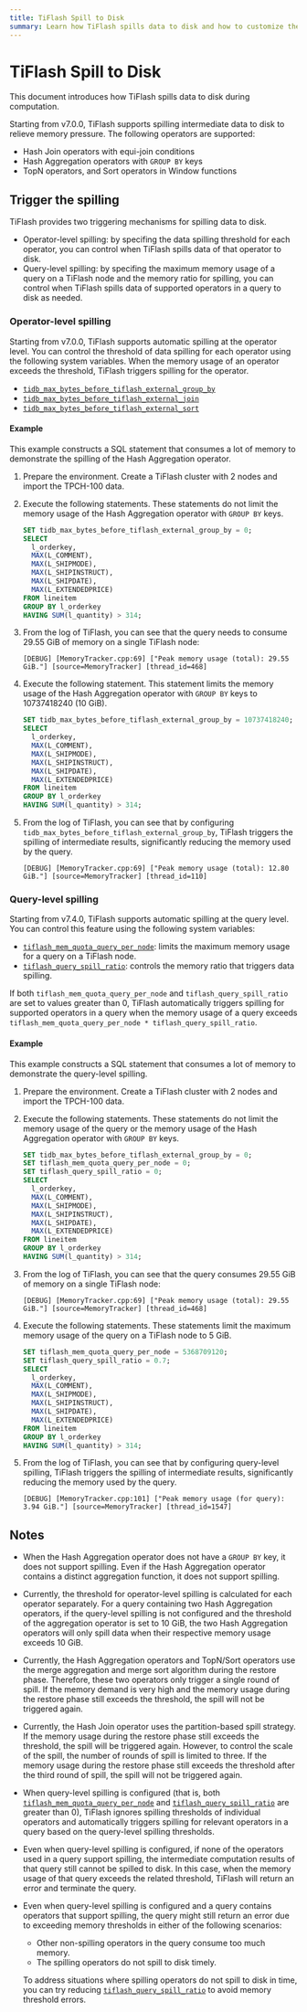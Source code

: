 ```yaml
---
title: TiFlash Spill to Disk
summary: Learn how TiFlash spills data to disk and how to customize the spill behavior.
---
```


# TiFlash Spill to Disk

This document introduces how TiFlash spills data to disk during computation.

Starting from v7.0.0, TiFlash supports spilling intermediate data to disk to relieve memory pressure. The following operators are supported:

* Hash Join operators with equi-join conditions
* Hash Aggregation operators with `GROUP BY` keys
* TopN operators, and Sort operators in Window functions

## Trigger the spilling

TiFlash provides two triggering mechanisms for spilling data to disk.

* Operator-level spilling: by specifing the data spilling threshold for each operator, you can control when TiFlash spills data of that operator to disk.
* Query-level spilling: by specifing the maximum memory usage of a query on a TiFlash node and the memory ratio for spilling, you can control when TiFlash spills data of supported operators in a query to disk as needed.

### Operator-level spilling

Starting from v7.0.0, TiFlash supports automatic spilling at the operator level. You can control the threshold of data spilling for each operator using the following system variables. When the memory usage of an operator exceeds the threshold, TiFlash triggers spilling for the operator.

* [`tidb_max_bytes_before_tiflash_external_group_by`](/system-variables.md#tidb_max_bytes_before_tiflash_external_group_by-new-in-v700)
* [`tidb_max_bytes_before_tiflash_external_join`](/system-variables.md#tidb_max_bytes_before_tiflash_external_join-new-in-v700)
* [`tidb_max_bytes_before_tiflash_external_sort`](/system-variables.md#tidb_max_bytes_before_tiflash_external_sort-new-in-v700)

#### Example

This example constructs a SQL statement that consumes a lot of memory to demonstrate the spilling of the Hash Aggregation operator.

1. Prepare the environment. Create a TiFlash cluster with 2 nodes and import the TPCH-100 data.
2. Execute the following statements. These statements do not limit the memory usage of the Hash Aggregation operator with `GROUP BY` keys.

    ```sql
    SET tidb_max_bytes_before_tiflash_external_group_by = 0;
    SELECT
      l_orderkey,
      MAX(L_COMMENT),
      MAX(L_SHIPMODE),
      MAX(L_SHIPINSTRUCT),
      MAX(L_SHIPDATE),
      MAX(L_EXTENDEDPRICE)
    FROM lineitem
    GROUP BY l_orderkey
    HAVING SUM(l_quantity) > 314;
    ```

3. From the log of TiFlash, you can see that the query needs to consume 29.55 GiB of memory on a single TiFlash node:

    ```
    [DEBUG] [MemoryTracker.cpp:69] ["Peak memory usage (total): 29.55 GiB."] [source=MemoryTracker] [thread_id=468]
    ```

4. Execute the following statement. This statement limits the memory usage of the Hash Aggregation operator with `GROUP BY` keys to 10737418240 (10 GiB).

    ```sql
    SET tidb_max_bytes_before_tiflash_external_group_by = 10737418240;
    SELECT
      l_orderkey,
      MAX(L_COMMENT),
      MAX(L_SHIPMODE),
      MAX(L_SHIPINSTRUCT),
      MAX(L_SHIPDATE),
      MAX(L_EXTENDEDPRICE)
    FROM lineitem
    GROUP BY l_orderkey
    HAVING SUM(l_quantity) > 314;
    ```

5. From the log of TiFlash, you can see that by configuring `tidb_max_bytes_before_tiflash_external_group_by`, TiFlash triggers the spilling of intermediate results, significantly reducing the memory used by the query.

    ```
    [DEBUG] [MemoryTracker.cpp:69] ["Peak memory usage (total): 12.80 GiB."] [source=MemoryTracker] [thread_id=110]
    ```

### Query-level spilling

Starting from v7.4.0, TiFlash supports automatic spilling at the query level. You can control this feature using the following system variables:

* [`tiflash_mem_quota_query_per_node`](/system-variables.md#tiflash_mem_quota_query_per_node-new-in-v740): limits the maximum memory usage for a query on a TiFlash node.
* [`tiflash_query_spill_ratio`](/system-variables.md#tiflash_query_spill_ratio-new-in-v740): controls the memory ratio that triggers data spilling.

If both `tiflash_mem_quota_query_per_node` and `tiflash_query_spill_ratio` are set to values greater than 0, TiFlash automatically triggers spilling for supported operators in a query when the memory usage of a query exceeds `tiflash_mem_quota_query_per_node * tiflash_query_spill_ratio`.

#### Example

This example constructs a SQL statement that consumes a lot of memory to demonstrate the query-level spilling.

1. Prepare the environment. Create a TiFlash cluster with 2 nodes and import the TPCH-100 data.

2. Execute the following statements. These statements do not limit the memory usage of the query or the memory usage of the Hash Aggregation operator with `GROUP BY` keys.

    ```sql
    SET tidb_max_bytes_before_tiflash_external_group_by = 0;
    SET tiflash_mem_quota_query_per_node = 0;
    SET tiflash_query_spill_ratio = 0;
    SELECT
      l_orderkey,
      MAX(L_COMMENT),
      MAX(L_SHIPMODE),
      MAX(L_SHIPINSTRUCT),
      MAX(L_SHIPDATE),
      MAX(L_EXTENDEDPRICE)
    FROM lineitem
    GROUP BY l_orderkey
    HAVING SUM(l_quantity) > 314;
    ```

3. From the log of TiFlash, you can see that the query consumes 29.55 GiB of memory on a single TiFlash node:

    ```
    [DEBUG] [MemoryTracker.cpp:69] ["Peak memory usage (total): 29.55 GiB."] [source=MemoryTracker] [thread_id=468]
    ```

4. Execute the following statements. These statements limit the maximum memory usage of the query on a TiFlash node to 5 GiB.

    ```sql
    SET tiflash_mem_quota_query_per_node = 5368709120;
    SET tiflash_query_spill_ratio = 0.7;
    SELECT
      l_orderkey,
      MAX(L_COMMENT),
      MAX(L_SHIPMODE),
      MAX(L_SHIPINSTRUCT),
      MAX(L_SHIPDATE),
      MAX(L_EXTENDEDPRICE)
    FROM lineitem
    GROUP BY l_orderkey
    HAVING SUM(l_quantity) > 314;
    ```

5. From the log of TiFlash, you can see that by configuring query-level spilling, TiFlash triggers the spilling of intermediate results, significantly reducing the memory used by the query.

    ```
    [DEBUG] [MemoryTracker.cpp:101] ["Peak memory usage (for query): 3.94 GiB."] [source=MemoryTracker] [thread_id=1547]
    ```

## Notes

* When the Hash Aggregation operator does not have a `GROUP BY` key, it does not support spilling. Even if the Hash Aggregation operator contains a distinct aggregation function, it does not support spilling.
* Currently, the threshold for operator-level spilling is calculated for each operator separately. For a query containing two Hash Aggregation operators, if the query-level spilling is not configured and the threshold of the aggregation operator is set to 10 GiB, the two Hash Aggregation operators will only spill data when their respective memory usage exceeds 10 GiB.
* Currently, the Hash Aggregation operators and TopN/Sort operators use the merge aggregation and merge sort algorithm during the restore phase. Therefore, these two operators only trigger a single round of spill. If the memory demand is very high and the memory usage during the restore phase still exceeds the threshold, the spill will not be triggered again.
* Currently, the Hash Join operator uses the partition-based spill strategy. If the memory usage during the restore phase still exceeds the threshold, the spill will be triggered again. However, to control the scale of the spill, the number of rounds of spill is limited to three. If the memory usage during the restore phase still exceeds the threshold after the third round of spill, the spill will not be triggered again.
* When query-level spilling is configured (that is, both [`tiflash_mem_quota_query_per_node`](/system-variables.md#tiflash_mem_quota_query_per_node-new-in-v740) and [`tiflash_query_spill_ratio`](/system-variables.md#tiflash_query_spill_ratio-new-in-v740) are greater than 0), TiFlash ignores spilling thresholds of individual operators and automatically triggers spilling for relevant operators in a query based on the query-level spilling thresholds.
* Even when query-level spilling is configured, if none of the operators used in a query support spilling, the intermediate computation results of that query still cannot be spilled to disk. In this case, when the memory usage of that query exceeds the related threshold, TiFlash will return an error and terminate the query.
* Even when query-level spilling is configured and a query contains operators that support spilling, the query might still return an error due to exceeding memory thresholds in either of the following scenarios:
    - Other non-spilling operators in the query consume too much memory.
    - The spilling operators do not spill to disk timely.

  To address situations where spilling operators do not spill to disk in time, you can try reducing [`tiflash_query_spill_ratio`](/system-variables.md#tiflash_query_spill_ratio-new-in-v740) to avoid memory threshold errors.
